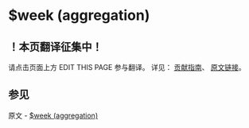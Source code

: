 # $week (aggregation)

## ！本页翻译征集中！

请点击页面上方 EDIT THIS PAGE 参与翻译。
详见：
[贡献指南]( https://github.com/JinMuInfo/MongoDB-Manual-zh/blob/master/CONTRIBUTING.md )、
[原文链接](  https://docs.mongodb.com/manual/reference/operator/aggregation/week/  )。
## 参见

原文 - [$week (aggregation)]( https://docs.mongodb.com/manual/reference/operator/aggregation/week/ )

